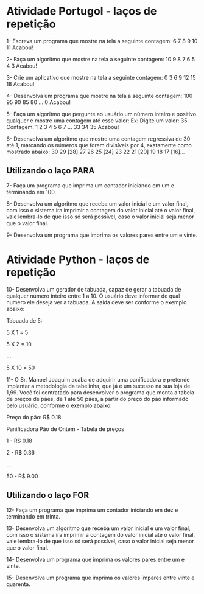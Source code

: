 # Atividade Portugol - laços de repetição

1- Escreva um programa que mostre na tela a seguinte contagem:
6 7 8 9 10 11 Acabou!

2- Faça um algoritmo que mostre na tela a seguinte contagem:
10 9 8 7 6 5 4 3 Acabou!

3- Crie um aplicativo que mostre na tela a seguinte contagem:
0 3 6 9 12 15 18 Acabou!

4- Desenvolva um programa que mostre na tela a seguinte contagem:
100 95 90 85 80 ... 0 Acabou!

5- Faça um algoritmo que pergunte ao usuário um número inteiro e positivo
qualquer e mostre uma contagem até esse valor:
Ex: Digite um valor: 35
Contagem: 1 2 3 4 5 6 7 ... 33 34 35 Acabou!

6- Desenvolva um algoritmo que mostre uma contagem regressiva de 30 até 1,
marcando os números que forem divisíveis por 4, exatamente como mostrado abaixo:
30 29 [28] 27 26 25 [24] 23 22 21 [20] 19 18 17 [16]...

## Utilizando o laço PARA

7- Faça um programa que imprima um contador iniciando em um e terminando em 100.

8- Desenvolva um algoritmo que receba um valor inicial e um valor final, com isso o sistema ira imprimir a contagem do valor inicial até o valor final, vale lembra-lo de que isso só será possível, caso o valor inicial seja menor que o valor final.

9- Desenvolva um programa que imprima os valores pares entre um e vinte.


# Atividade Python - laços de repetição

10- Desenvolva um gerador de tabuada, capaz de gerar a tabuada de qualquer número inteiro entre 1 a 10. O usuário deve informar de qual numero ele deseja ver a tabuada. A saída deve ser conforme o exemplo abaixo:

Tabuada de 5:

5 X 1 = 5

5 X 2 = 10

...

5 X 10 = 50

11- O Sr. Manoel Joaquim acaba de adquirir uma panificadora e pretende implantar a metodologia da tabelinha, que já é um sucesso na sua loja de 1,99. Você foi contratado para desenvolver o programa que monta a tabela de preços de pães, de 1 até 50 pães, a partir do preço do pão informado pelo usuário, conforme o exemplo abaixo:

Preço do pão: R$ 0.18

Panificadora Pão de Ontem - Tabela de preços

1 - R$ 0.18

2 - R$ 0.36

...

50 - R$ 9.00

## Utilizando o laço FOR

12- Faça um programa que imprima um contador iniciando em dez e terminando em trinta.

13- Desenvolva um algoritmo que receba um valor inicial e um valor final, com isso o sistema ira imprimir a contagem do valor inicial até o valor final, vale lembra-lo de que isso só será possível, caso o valor inicial seja menor que o valor final.

14- Desenvolva um programa que imprima os valores pares entre um e vinte.

15- Desenvolva um programa que imprima os valores ímpares entre vinte e quarenta.
